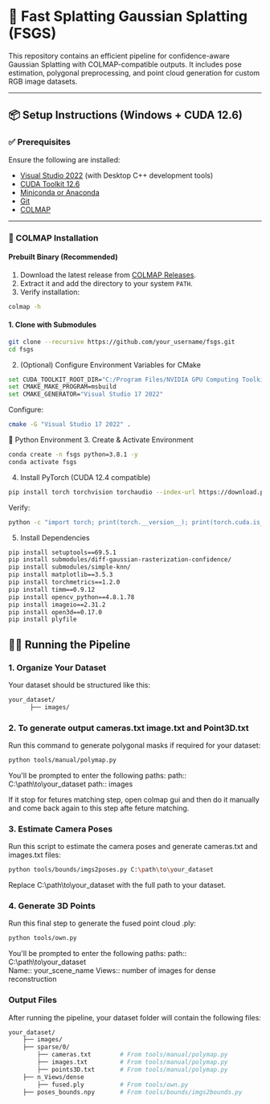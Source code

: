 # 🎯 Fast Splatting Gaussian Splatting (FSGS)

This repository contains an efficient pipeline for confidence-aware Gaussian Splatting with COLMAP-compatible outputs. It includes pose estimation, polygonal preprocessing, and point cloud generation for custom RGB image datasets.

---

## 📦 Setup Instructions (Windows + CUDA 12.6)

### ✅ Prerequisites

Ensure the following are installed:

- [Visual Studio 2022](https://visualstudio.microsoft.com/) (with Desktop C++ development tools)
- [CUDA Toolkit 12.6](https://developer.nvidia.com/cuda-downloads)
- [Miniconda or Anaconda](https://www.anaconda.com/)
- [Git](https://git-scm.com/)
- [COLMAP](https://github.com/colmap/colmap)

---

### 🔧 COLMAP Installation

#### Prebuilt Binary (Recommended)

1. Download the latest release from [COLMAP Releases](https://github.com/colmap/colmap/releases).
2. Extract it and add the directory to your system `PATH`.
3. Verify installation:

```bash
colmap -h
```
####  1. Clone with Submodules

```bash
git clone --recursive https://github.com/your_username/fsgs.git
cd fsgs
```
2. (Optional) Configure Environment Variables for CMake

```bash
set CUDA_TOOLKIT_ROOT_DIR="C:/Program Files/NVIDIA GPU Computing Toolkit/CUDA/v12.6"
set CMAKE_MAKE_PROGRAM=msbuild
set CMAKE_GENERATOR="Visual Studio 17 2022"
```

Configure:

```bash
cmake -G "Visual Studio 17 2022" .
```

🐍 Python Environment
3. Create & Activate Environment

```bash
conda create -n fsgs python=3.8.1 -y
conda activate fsgs
```

4. Install PyTorch (CUDA 12.4 compatible)

```bash
pip install torch torchvision torchaudio --index-url https://download.pytorch.org/whl/cu124
```
Verify:
```bash
python -c "import torch; print(torch.__version__); print(torch.cuda.is_available())"
```

5. Install Dependencies

```bash
pip install setuptools==69.5.1
pip install submodules/diff-gaussian-rasterization-confidence/
pip install submodules/simple-knn/
pip install matplotlib==3.5.3
pip install torchmetrics==1.2.0
pip install timm==0.9.12
pip install opencv_python==4.8.1.78
pip install imageio==2.31.2
pip install open3d==0.17.0
pip install plyfile
```


## 🧑‍💻 Running the Pipeline

### 1. Organize Your Dataset

Your dataset should be structured like this:
```bash
your_dataset/
      ├── images/
```

### 2. To generate output cameras.txt image.txt and Point3D.txt
Run this command to generate polygonal masks if required for your dataset:
```bash
python tools/manual/polymap.py
```
You'll be prompted to enter the following paths:
path::  C:\path\to\your_dataset
path::  images

If it stop for fetures matching step, open colmap gui and then do it manually and come back again to this step afte feture matching.

### 3. Estimate Camera Poses
Run this script to estimate the camera poses and generate cameras.txt and images.txt files:

```bash
python tools/bounds/imgs2poses.py C:\path\to\your_dataset
```
Replace C:\path\to\your_dataset with the full path to your dataset.

### 4. Generate 3D Points
Run this final step to generate the fused point cloud .ply:

```bash
python tools/own.py
```
You'll be prompted to enter the following paths:
path::  C:\path\to\your_dataset\
Name::  your_scene_name
Views:: number of images for dense reconstruction

### Output Files
After running the pipeline, your dataset folder will contain the following files:
```bash
your_dataset/
    ├── images/
    ├── sparse/0/
        ├── cameras.txt        # From tools/manual/polymap.py
        ├── images.txt         # From tools/manual/polymap.py
        ├── points3D.txt       # From tools/manual/polymap.py
    ├── n_Views/dense
        ├── fused.ply          # From tools/own.py
    ├── poses_bounds.npy       # From tools/bounds/imgs2bounds.py
```
